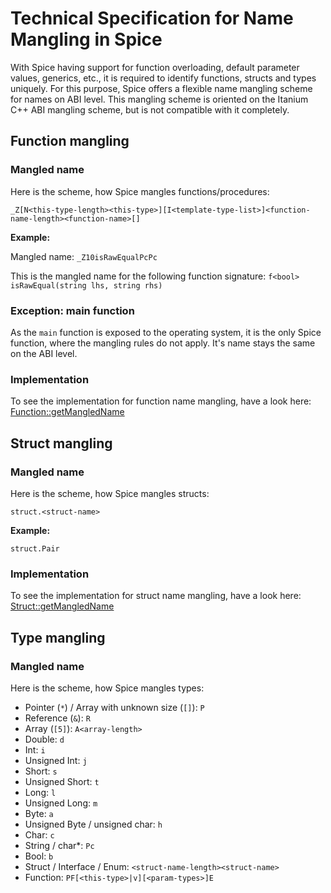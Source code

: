 # Technical Specification for Name Mangling in Spice

With Spice having support for function overloading, default parameter values, generics, etc., it is required to identify
functions, structs and types uniquely. For this purpose, Spice offers a flexible name mangling scheme for names on ABI level.
This mangling scheme is oriented on the Itanium C++ ABI mangling scheme, but is not compatible with it completely.

## Function mangling
### Mangled name
Here is the scheme, how Spice mangles functions/procedures:

`_Z[N<this-type-length><this-type>][I<template-type-list>]<function-name-length><function-name>[]`

**Example:**

Mangled name: `_Z10isRawEqualPcPc`

This is the mangled name for the following function signature: `f<bool> isRawEqual(string lhs, string rhs)`

### Exception: main function
As the `main` function is exposed to the operating system, it is the only Spice function, where the mangling rules do not apply.
It's name stays the same on the ABI level.

### Implementation
To see the implementation for function name mangling, have a look here:
[Function::getMangledName](../../src/irgenerator/NameMangling.cpp#:~:text=NameMangling::mangleFunction)


## Struct mangling
### Mangled name
Here is the scheme, how Spice mangles structs:

`struct.<struct-name>`

**Example:**

`struct.Pair`

### Implementation
To see the implementation for struct name mangling, have a look here:
[Struct::getMangledName](../../src/irgenerator/NameMangling.cpp#:~:text=NameMangling::mangleStruct)

## Type mangling
### Mangled name
Here is the scheme, how Spice mangles types:

- Pointer (`*`) / Array with unknown size (`[]`): `P`
- Reference (`&`): `R`
- Array (`[5]`): `A<array-length>`
- Double: `d`
- Int: `i`
- Unsigned Int: `j`
- Short: `s`
- Unsigned Short: `t`
- Long: `l`
- Unsigned Long: `m`
- Byte: `a`
- Unsigned Byte / unsigned char: `h`
- Char: `c`
- String / char*: `Pc`
- Bool: `b`
- Struct / Interface / Enum: `<struct-name-length><struct-name>`
- Function: `PF[<this-type>|v][<param-types>]E`
